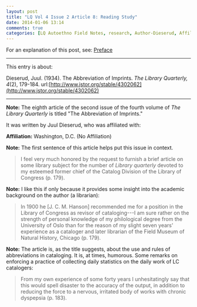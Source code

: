 ```yaml
---
layout: post
title: "LQ Vol 4 Issue 2 Article 8: Reading Study"
date: 2014-01-06 13:14
comments: true
categories: [LQ Autoethno Field Notes, research, Author-Dieserud, Affil-Washington DC]
---
```


For an explanation of this post, see:
[Preface](/blog/2013/08/14/lq-autoethnography-research-journal-preface/)

---

This entry is about:

Dieserud, Juul. (1934). The Abbreviation of Imprints. *The Library
Quarterly, 4*(2), 179-184.
url:[http://www.jstor.org/stable/4302062](http://www.jstor.org/stable/4302062)

---

**Note:** The eighth article of the second issue of the fourth
volume of *The Library Quarterly* is titled "The Abbreviation of Imprints."

It was written by Juul Dieserud, who was affiliated
with:

**Affiliation:** Washington, D.C. (No Affiliation)

**Note:** The first sentence of this article helps put this issue
in context.

> I feel very much honored by the request to furnish a brief
> article on some library subject for the number of *Library
> quarterly* devoted to my esteemed former chief of the Catalog
> Division of the Library of Congress (p. 179).

**Note:** I like this if only because it provides some insight
into the academic background on the author (a librarian):

> In 1900 he \[J. C. M. Hanson\] recommended me for a position in
> the Library of Congress as revisor of cataloging---I am sure
> rather on the strength of personal knowledge of my philological
> degree from the University of Oslo than for the reason of my
> slight seven years' experience as a cataloger and later
> librarian of the Field Museum of Natural History, Chicago (p.
> 179).

**Note:** The article is, as the title suggests, about the use and
rules of abbreviations in cataloging. It is, at times, humorous.
Some remarks on enforcing a practice of collecting daily
statistics on the daily work of LC catalogers:

> From my own experience of some forty years I unhesitatingly say
> that this would spell disaster to the accuracy of the output, in
> addition to reducing the force to a nervous, irritated body of
> works with chronic dyspepsia (p. 183).
